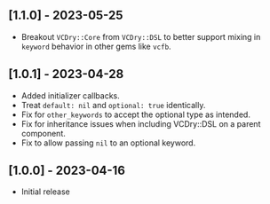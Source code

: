 ## [1.1.0] - 2023-05-25

- Breakout `VCDry::Core` from `VCDry::DSL` to better support mixing in `keyword`
  behavior in other gems like `vcfb`.

## [1.0.1] - 2023-04-28

- Added initializer callbacks.
- Treat `default: nil` and `optional: true` identically.
- Fix for `other_keywords` to accept the optional type as intended.
- Fix for inheritance issues when including VCDry::DSL on a parent component.
- Fix to allow passing `nil` to an optional keyword.

## [1.0.0] - 2023-04-16

- Initial release
